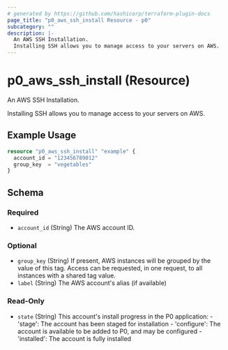 ```yaml
---
# generated by https://github.com/hashicorp/terraform-plugin-docs
page_title: "p0_aws_ssh_install Resource - p0"
subcategory: ""
description: |-
  An AWS SSH Installation.
  Installing SSH allows you to manage access to your servers on AWS.
---
```


# p0_aws_ssh_install (Resource)

An AWS SSH Installation.
		
Installing SSH allows you to manage access to your servers on AWS.

## Example Usage

```terraform
resource "p0_aws_ssh_install" "example" {
  account_id = "123456789012"
  group_key  = "vegetables"
}
```

<!-- schema generated by tfplugindocs -->
## Schema

### Required

- `account_id` (String) The AWS account ID.

### Optional

- `group_key` (String) If present, AWS instances will be grouped by the value of this tag. Access can be requested, in one request, to all instances with a shared tag value.
- `label` (String) The AWS account's alias (if available)

### Read-Only

- `state` (String) This account's install progress in the P0 application:
		- 'stage': The account has been staged for installation
		- 'configure': The account is available to be added to P0, and may be configured
		- 'installed': The account is fully installed
